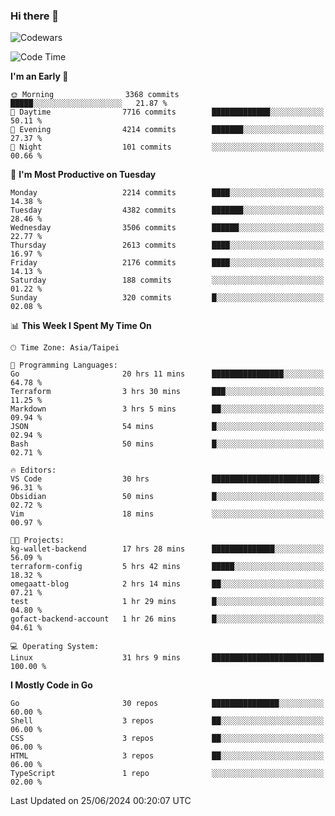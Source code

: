 ### Hi there 👋

![Codewars](https://www.codewars.com/users/omegaatt36/badges/small)

<!--START_SECTION:waka-->
![Code Time](http://img.shields.io/badge/Code%20Time-2%2C559%20hrs%2048%20mins-blue)

**I'm an Early 🐤** 

```text
🌞 Morning                3368 commits        █████░░░░░░░░░░░░░░░░░░░░   21.87 % 
🌆 Daytime                7716 commits        █████████████░░░░░░░░░░░░   50.11 % 
🌃 Evening                4214 commits        ███████░░░░░░░░░░░░░░░░░░   27.37 % 
🌙 Night                  101 commits         ░░░░░░░░░░░░░░░░░░░░░░░░░   00.66 % 
```
📅 **I'm Most Productive on Tuesday** 

```text
Monday                   2214 commits        ████░░░░░░░░░░░░░░░░░░░░░   14.38 % 
Tuesday                  4382 commits        ███████░░░░░░░░░░░░░░░░░░   28.46 % 
Wednesday                3506 commits        ██████░░░░░░░░░░░░░░░░░░░   22.77 % 
Thursday                 2613 commits        ████░░░░░░░░░░░░░░░░░░░░░   16.97 % 
Friday                   2176 commits        ████░░░░░░░░░░░░░░░░░░░░░   14.13 % 
Saturday                 188 commits         ░░░░░░░░░░░░░░░░░░░░░░░░░   01.22 % 
Sunday                   320 commits         █░░░░░░░░░░░░░░░░░░░░░░░░   02.08 % 
```


📊 **This Week I Spent My Time On** 

```text
🕑︎ Time Zone: Asia/Taipei

💬 Programming Languages: 
Go                       20 hrs 11 mins      ████████████████░░░░░░░░░   64.78 % 
Terraform                3 hrs 30 mins       ███░░░░░░░░░░░░░░░░░░░░░░   11.25 % 
Markdown                 3 hrs 5 mins        ██░░░░░░░░░░░░░░░░░░░░░░░   09.94 % 
JSON                     54 mins             █░░░░░░░░░░░░░░░░░░░░░░░░   02.94 % 
Bash                     50 mins             █░░░░░░░░░░░░░░░░░░░░░░░░   02.71 % 

🔥 Editors: 
VS Code                  30 hrs              ████████████████████████░   96.31 % 
Obsidian                 50 mins             █░░░░░░░░░░░░░░░░░░░░░░░░   02.72 % 
Vim                      18 mins             ░░░░░░░░░░░░░░░░░░░░░░░░░   00.97 % 

🐱‍💻 Projects: 
kg-wallet-backend        17 hrs 28 mins      ██████████████░░░░░░░░░░░   56.09 % 
terraform-config         5 hrs 42 mins       █████░░░░░░░░░░░░░░░░░░░░   18.32 % 
omegaatt-blog            2 hrs 14 mins       ██░░░░░░░░░░░░░░░░░░░░░░░   07.21 % 
test                     1 hr 29 mins        █░░░░░░░░░░░░░░░░░░░░░░░░   04.80 % 
gofact-backend-account   1 hr 26 mins        █░░░░░░░░░░░░░░░░░░░░░░░░   04.61 % 

💻 Operating System: 
Linux                    31 hrs 9 mins       █████████████████████████   100.00 % 
```

**I Mostly Code in Go** 

```text
Go                       30 repos            ███████████████░░░░░░░░░░   60.00 % 
Shell                    3 repos             ██░░░░░░░░░░░░░░░░░░░░░░░   06.00 % 
CSS                      3 repos             ██░░░░░░░░░░░░░░░░░░░░░░░   06.00 % 
HTML                     3 repos             ██░░░░░░░░░░░░░░░░░░░░░░░   06.00 % 
TypeScript               1 repo              ░░░░░░░░░░░░░░░░░░░░░░░░░   02.00 % 
```




 Last Updated on 25/06/2024 00:20:07 UTC
<!--END_SECTION:waka-->

<!--
**omegaatt36/omegaatt36** is a ✨ _special_ ✨ repository because its `README.md` (this file) appears on your GitHub profile.

Here are some ideas to get you started:

- 🔭 I’m currently working on ...
- 🌱 I’m currently learning ...
- 👯 I’m looking to collaborate on ...
- 🤔 I’m looking for help with ...
- 💬 Ask me about ...
- 📫 How to reach me: ...
- 😄 Pronouns: ...
- ⚡ Fun fact: ...
-->
